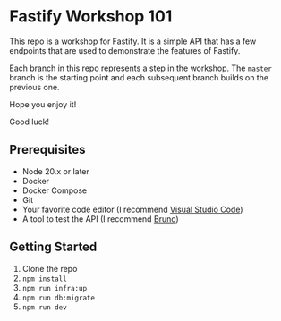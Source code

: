 # Fastify Workshop 101

This repo is a workshop for Fastify.
It is a simple API that has a few endpoints that are used to demonstrate the features of Fastify.

Each branch in this repo represents a step in the workshop.
The `master` branch is the starting point and each subsequent branch builds on the previous one.

Hope you enjoy it!

Good luck!

## Prerequisites

- Node 20.x or later
- Docker
- Docker Compose
- Git
- Your favorite code editor (I recommend [Visual Studio Code](https://code.visualstudio.com/))
- A tool to test the API (I recommend [Bruno](https://www.usebruno.com/))

## Getting Started

1. Clone the repo
2. `npm install`
3. `npm run infra:up`
4. `npm run db:migrate`
5. `npm run dev`



